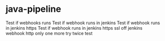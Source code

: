# java-pipeline
Test if webhooks runs
Test if webhook runs in jenkins
Test if webhook runs in jenkins https
Test if webhook runs in jenkins https ssl off
jenkins webhook http only
one more try
twice test



